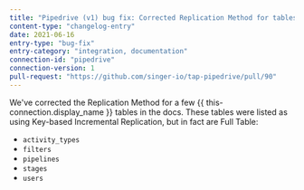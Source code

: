 ```yaml
---
title: "Pipedrive (v1) bug fix: Corrected Replication Method for tables"
content-type: "changelog-entry"
date: 2021-06-16
entry-type: "bug-fix"
entry-category: "integration, documentation"
connection-id: "pipedrive"
connection-version: 1
pull-request: "https://github.com/singer-io/tap-pipedrive/pull/90"
---
```


We've corrected the Replication Method for a few {{ this-connection.display_name }} tables in the docs. These tables were listed as using Key-based Incremental Replication, but in fact are Full Table:

- `activity_types`
- `filters`
- `pipelines`
- `stages`
- `users`